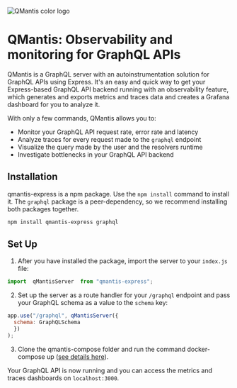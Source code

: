 ![QMantis color logo](https://i.ibb.co/YjZnTdj/QMantis-logo-color-small2.png)

# QMantis: Observability and monitoring for GraphQL APIs

QMantis is a GraphQL server with an autoinstrumentation solution for GraphQL APIs using Express. It's an easy and quick way to get your Express-based GraphQL API backend running with an observability feature, which generates and exports metrics and traces data and creates a Grafana dashboard for you to analyze it.

With only a few commands, QMantis allows you to:
- Monitor your GraphQL API request rate, error rate and latency
- Analyze traces for every request made to the `graphql` endpoint
- Visualize the query made by the user and the resolvers runtime
- Investigate bottlenecks in your GraphQL API backend

## Installation

qmantis-express is a npm package. Use the `npm install` command to install it. The `graphql` package is a peer-dependency, so we recommend installing both packages together.

```bash
npm install qmantis-express graphql
```

## Set Up

1. After you have installed the package, import the server to your `index.js` file:

```javascript
import  qMantisServer  from "qmantis-express";
```

2. Set up the server as a route handler for your `/graphql` endpoint and pass your GraphQL schema as a value to the `schema` key:

```javascript
app.use("/graphql", qMantisServer({
  schema: GraphQLSchema
  })
);
```

3. Clone the qmantis-compose folder and run the command docker-compose up ([see details here](https://github.com/qmantis/qmantis-compose)).


Your GraphQL API is now running and you can access the metrics and traces dashboards on `localhost:3000`.




